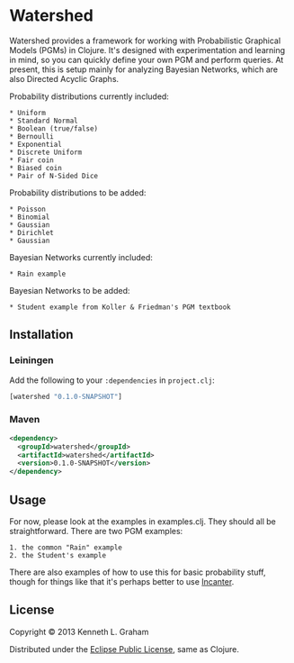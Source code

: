# Watershed

Watershed provides a framework for working with Probabilistic Graphical
Models (PGMs) in Clojure. It's designed with experimentation and learning in
mind, so you can quickly define your own PGM and perform queries. At
present, this is setup mainly for analyzing Bayesian Networks, which are also
Directed Acyclic Graphs.

Probability distributions currently included:

	* Uniform
	* Standard Normal
	* Boolean (true/false)
	* Bernoulli
	* Exponential
	* Discrete Uniform
	* Fair coin
	* Biased coin
	* Pair of N-Sided Dice

Probability distributions to be added:

	* Poisson
	* Binomial
	* Gaussian
	* Dirichlet
	* Gaussian

Bayesian Networks currently included:

	* Rain example

Bayesian Networks to be added:

	* Student example from Koller & Friedman's PGM textbook

## Installation

### Leiningen

Add the following to your `:dependencies` in `project.clj`:

```clj
[watershed "0.1.0-SNAPSHOT"]
```

### Maven

```xml
<dependency>
  <groupId>watershed</groupId>
  <artifactId>watershed</artifactId>
  <version>0.1.0-SNAPSHOT</version>
</dependency>
```

## Usage

For now, please look at the examples in examples.clj. They should all be
straightforward. There are two PGM examples:

	1. the common "Rain" example
	2. the Student's example

There are also examples of how to use this for basic probability stuff,
though for things like that it's perhaps better to use [Incanter](http://incanter.org).

## License

Copyright © 2013 Kenneth L. Graham

Distributed under the [Eclipse Public License](http://www.eclipse.org/legal/epl-v10.html), same as Clojure.